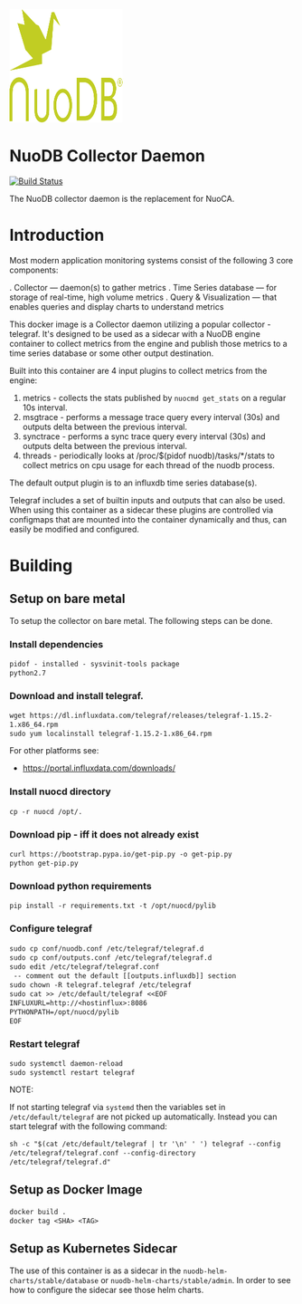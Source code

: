 <img src="images/nuodb.svg" width="200" height="200" /> 

# NuoDB Collector Daemon

[![Build Status](https://travis-ci.com/nuodb/nuodb-collector.svg?token=nYo6yHzhBM9syBKXYk7y&branch=master)](https://travis-ci.com/nuodb/nuodb-collector)

The NuoDB collector daemon is the replacement for NuoCA.

# Introduction

Most modern application monitoring systems consist of the following 3
core components:

. Collector             — daemon(s) to gather metrics
. Time Series database  — for storage of real-time, high volume metrics
. Query & Visualization — that enables queries and display charts to
                          understand metrics

This docker image is a Collector daemon utilizing a popular collector -
telegraf. It's designed to be used as a sidecar with a NuoDB engine
container to collect metrics from the engine and publish those metrics
to a time series database or some other output destination.

Built into this container are 4 input plugins to collect metrics from
the engine:

1.  metrics - collects the stats published by `nuocmd get_stats`  on a
    regular 10s interval.
2.  msgtrace - performs a message trace query every interval (30s) and
    outputs delta between the previous interval.
3.  synctrace - performs a sync trace query every interval (30s) and
    outputs delta between the previous interval.
4.  threads - periodically looks at /proc/$(pidof nuodb)/tasks/*/stats
    to collect metrics on cpu usage for each thread of the nuodb
    process.

The default output plugin is to an influxdb time series database(s).

Telegraf includes a set of builtin inputs and outputs that can also be
used.  When using this container as a sidecar these plugins are
controlled via configmaps that are mounted into the container
dynamically and thus, can easily be modified and configured.

# Building

## Setup on bare metal

To setup the collector on bare metal.  The following steps can be
done.

### Install dependencies
```
pidof - installed - sysvinit-tools package
python2.7
```

### Download and install telegraf.
```
wget https://dl.influxdata.com/telegraf/releases/telegraf-1.15.2-1.x86_64.rpm
sudo yum localinstall telegraf-1.15.2-1.x86_64.rpm
```

For other platforms see:
- https://portal.influxdata.com/downloads/

### Install nuocd directory
```
cp -r nuocd /opt/.
```

### Download pip - iff it does not already exist
```
curl https://bootstrap.pypa.io/get-pip.py -o get-pip.py
python get-pip.py
```

### Download python requirements
```
pip install -r requirements.txt -t /opt/nuocd/pylib
```

### Configure telegraf

```
sudo cp conf/nuodb.conf /etc/telegraf/telegraf.d
sudo cp conf/outputs.conf /etc/telegraf/telegraf.d
sudo edit /etc/telegraf/telegraf.conf
 -- comment out the default [[outputs.influxdb]] section
sudo chown -R telegraf.telegraf /etc/telegraf
sudo cat >> /etc/default/telegraf <<EOF
INFLUXURL=http://<hostinflux>:8086
PYTHONPATH=/opt/nuocd/pylib
EOF
```

### Restart telegraf
```
sudo systemctl daemon-reload
sudo systemctl restart telegraf
```
NOTE:

If not starting telegraf via `systemd` then the variables set in `/etc/default/telegraf` are not picked up automatically.
Instead you can start telegraf with the following command:
```
sh -c "$(cat /etc/default/telegraf | tr '\n' ' ') telegraf --config /etc/telegraf/telegraf.conf --config-directory /etc/telegraf/telegraf.d"
```

## Setup as Docker Image
```
docker build . 
docker tag <SHA> <TAG>
```

## Setup as Kubernetes Sidecar

The use of this container is as a sidecar in the `nuodb-helm-charts/stable/database` or `nuodb-helm-charts/stable/admin`.
In order to see how to configure the sidecar see those helm charts.